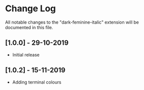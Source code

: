 # Change Log

All notable changes to the "dark-feminine-italic" extension will be documented in this file.

## [1.0.0] - 29-10-2019

- Initial release

## [1.0.2] - 15-11-2019

- Adding terminal colours
